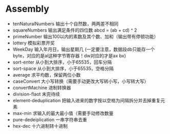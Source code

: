 # Assembly

- tenNaturalNumbers 输出十个自然数，两两差不相同
- squareNumbers 输出满足条件的四位数 abcd = (ab + cd) ^ 2
- primeNumber 输出100以内的素数及其个数、加和（输出带有停顿功能）
- lottery 模拟彩票开奖
- WeekDay 输入年月日，输出星期几  (一定要注意，数据段db只能存一个byte，对应的是al这种字节寄存器！dw对应的才是ax bx)
- sort-enter 从小到大排序，小于65535，回车分隔
- sort-space 从小到大排序，小于65535，空格分隔
- average 求平均数，保留两位小数
- caseConvert 大小写转换（需要手动更改大写转小写，小写转大写）
- convertMachine 进制转换器
- division-flaot 未完待续
- element-deduplication 把输入进来的数字按以空格为间隔拆分并去掉重复元素
- max-min 求输入的最大最小值（需要手动修改数量
- pure-dedeiplication 一串字符串去重
- hex-dec 十六进制转十进制